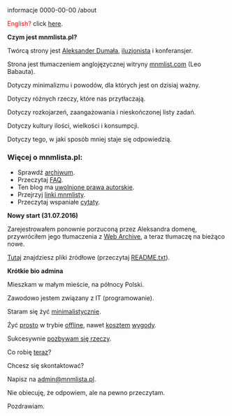 informacje
0000-00-00
/about

<span style="color: red">English?</span> click [here](/original/).

**Czym jest mnmlista.pl?**

Twórcą strony jest [Aleksander
Dumała](http://facebook.com/aleksander.dumala),
[iluzjonista](http://magiabezgranic.pl/) i konferansjer.

Strona jest tłumaczeniem anglojęzycznej
witryny [mnmlist.com](http://mnmlist.com/) (Leo Babauta).

Dotyczy minimalizmu i powodów, dla których jest on dzisiaj ważny.

Dotyczy różnych rzeczy, które nas przytłaczają.

Dotyczy rozkojarzeń, zaangażowania i nieskończonej listy zadań.

Dotyczy kultury ilości, wielkości i konsumpcji.

Dotyczy tego, w jaki sposób mniej staje się odpowiedzią.

### Więcej o mnmlista.pl:

* Sprawdź [archiwum](/archiwum/).
* Przeczytaj [FAQ](/faq-minimalisty/).
* Ten blog ma [uwolnione prawa autorskie](/prawa/).
* Przejrzyj [linki mnmlisty](/linki/).
* Przeczytaj wspaniałe [cytaty](/cytaty/).

**Nowy start (31.07.2016)**

Zarejestrowałem ponownie porzuconą przez Aleksandra domenę, przywróciłem
jego tłumaczenia z [Web Archive](http://archive.org), a teraz tłumaczę na
bieżąco nowe.

[Tutaj](/assets/source-mnmlista.pl.zip) znajdziesz pliki źródłowe
(przeczytaj [README.txt](/assets/README.txt)).

**Krótkie bio admina**

Mieszkam w małym mieście, na północy Polski.

Zawodowo jestem związany z IT (programowanie).

Staram się żyć [minimalistycznie](/10-niezbednych-rzeczy).

Żyć [prosto](/dwa-kawalki) w trybie
[offline](/piekno-cyfrowych-wakacji), nawet [kosztem](/cena-wygody/)
[wygody](/nie-automatyzuj-rob-to-recznie).

Sukcesywnie [pozbywam się rzeczy](https://goo.gl/gYHNpH).

Co robię [teraz](/now/)?

Chcesz się skontaktować?

Napisz na <admin@mnmlista.pl>.

Nie obiecuję, że odpowiem, ale na pewno przeczytam.

Pozdrawiam.
